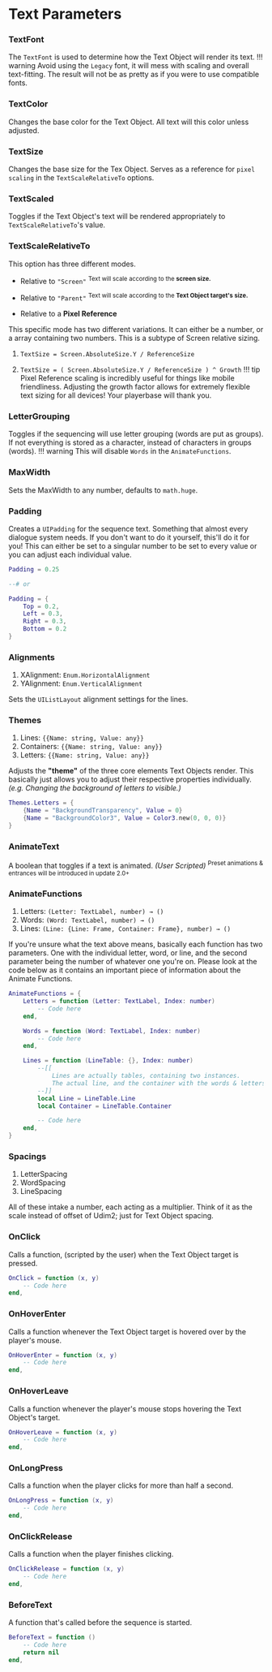 # Text Parameters
### TextFont
The `TextFont` is used to determine how the Text Object will render its text.
!!! warning
    Avoid using the `Legacy` font, it will mess with scaling and overall text-fitting. The result will not be as pretty as if you were to use compatible fonts.
### TextColor
Changes the base color for the Text Object. All text will this color unless adjusted.
### TextSize
Changes the base size for the Tex Object. Serves as a reference for `pixel scaling` in the `TextScaleRelativeTo` options.
### TextScaled
Toggles if the Text Object's text will be rendered appropriately to `TextScaleRelativeTo`'s value.
### TextScaleRelativeTo
This option has three different modes.

* Relative to `"Screen"`
<sup>Text will scale according to the **screen size.**</sup>

* Relative to `"Parent"`
<sup>Text will scale according to the **Text Object target's size.**</sup>

* Relative to a **Pixel Reference**

This specific mode has two different variations. It can either be a number, or a array containing two numbers. This is a subtype of Screen relative sizing.

1. `TextSize = Screen.AbsoluteSize.Y / ReferenceSize`

2. `TextSize = ( Screen.AbsoluteSize.Y / ReferenceSize ) ^ Growth`
!!! tip
    Pixel Reference scaling is incredibly useful for things like mobile friendliness. Adjusting the growth factor allows for extremely flexible text sizing for all devices! Your playerbase will thank you.

### LetterGrouping
Toggles if the sequencing will use letter grouping (words are put as groups). If not everything is stored as a character, instead of characters in groups (words).
!!! warning
    This will disable `Words` in the `AnimateFunctions`.

### MaxWidth
Sets the MaxWidth to any number, defaults to `math.huge`.

### Padding
Creates a `UIPadding` for the sequence text. Something that almost every dialogue system needs. If you don't want to do it yourself, this'll do it for you! This can either be set to a singular number to be set to every value or you can adjust each individual value.
```lua
Padding = 0.25

--# or

Padding = {
    Top = 0.2,
    Left = 0.3,
    Right = 0.3,
    Bottom = 0.2
}
```

### Alignments
1. XAlignment: `Enum.HorizontalAlignment`
2. YAlignment: `Enum.VerticalAlignment`

Sets the `UIListLayout` alignment settings for the lines.

### Themes
1. Lines: `{{Name: string, Value: any}}`
2. Containers: `{{Name: string, Value: any}}`
3. Letters: `{{Name: string, Value: any}}`

Adjusts the **"theme"** of the three core elements Text Objects render. This basically just allows you to adjust their respective properties individually. _(e.g. Changing the background of letters to visible.)_
```lua
Themes.Letters = {
    {Name = "BackgroundTransparency", Value = 0}
    {Name = "BackgroundColor3", Value = Color3.new(0, 0, 0)}
}
```

### AnimateText
A boolean that toggles if a text is animated. _(User Scripted)_
<sup>Preset animations & entrances will be introduced in update 2.0+</sup>

### AnimateFunctions
1. Letters: `(Letter: TextLabel, number) → ()`
2. Words: `(Word: TextLabel, number) → ()`
3. Lines: `(Line: {Line: Frame, Container: Frame}, number) → ()`

If you're unsure what the text above means, basically each function has two parameters. One with the individual letter, word, or line, and the second parameter being the number of whatever one you're on. Please look at the code below as it contains an important piece of information about the Animate Functions.
```lua
AnimateFunctions = {
    Letters = function (Letter: TextLabel, Index: number)
        -- Code here
    end,

    Words = function (Word: TextLabel, Index: number)
        -- Code here
    end,

    Lines = function (LineTable: {}, Index: number)
        --[[
            Lines are actually tables, containing two instances.
            The actual line, and the container with the words & letters.
        --]]
        local Line = LineTable.Line
        local Container = LineTable.Container

        -- Code here
    end,
}
```

### Spacings
1. LetterSpacing
2. WordSpacing
3. LineSpacing

All of these intake a number, each acting as a multiplier. Think of it as the scale instead of offset of Udim2; just for Text Object spacing.

### OnClick
Calls a function, (scripted by the user) when the Text Object target is pressed.
```lua
OnClick = function (x, y)
    -- Code here
end,
```

### OnHoverEnter
Calls a function whenever the Text Object target is hovered over by the player's mouse.
```lua
OnHoverEnter = function (x, y)
    -- Code here
end,
```

### OnHoverLeave
Calls a function whenever the player's mouse stops hovering the Text Object's target.
```lua
OnHoverLeave = function (x, y)
    -- Code here
end,
```

### OnLongPress
Calls a function when the player clicks for more than half a second.
```lua
OnLongPress = function (x, y)
    -- Code here
end,
```

### OnClickRelease
Calls a function when the player finishes clicking.
```lua
OnClickRelease = function (x, y)
    -- Code here
end,
```

### BeforeText
A function that's called before the sequence is started.
```lua
BeforeText = function ()
    -- Code here
    return nil
end,